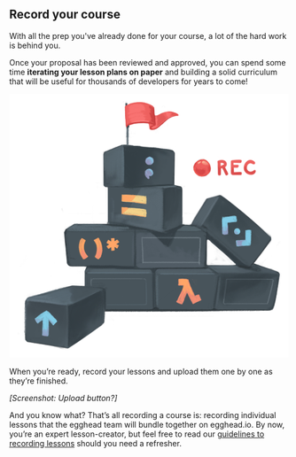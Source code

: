 ## Record your course
With all the prep you've already done for your course, a lot of the hard work is behind you.

Once your proposal has been reviewed and approved, you can spend some time **iterating your lesson plans on paper** and building a solid curriculum that will be useful for thousands of developers for years to come!

![building_a_course](/instructor-guide/illos/ch3_s5_buildingcourse.png)

When you’re ready, record your lessons and upload them one by one as they’re finished.

*[Screenshot: Upload button?]*

And you know what? That’s all recording a course is: recording individual lessons that the egghead team will bundle together on egghead.io. By now, you’re an expert lesson-creator, but feel free to read our [guidelines to recording lessons](https://paper.dropbox.com/doc/03-Record-your-lesson-5sBpHCVOxhPhlZYEVxrhY) should you need a refresher.
